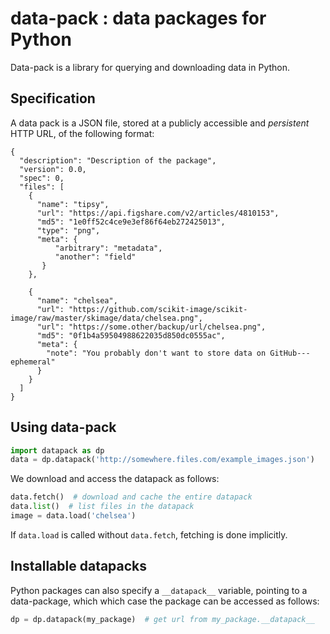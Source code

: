 # data-pack : data packages for Python

Data-pack is a library for querying and downloading data in Python.

## Specification

A data pack is a JSON file, stored at a publicly accessible and
*persistent* HTTP URL, of the following format:

```
{
  "description": "Description of the package",
  "version": 0.0,
  "spec": 0,
  "files": [
    {
      "name": "tipsy",
      "url": "https://api.figshare.com/v2/articles/4810153",
      "md5": "1e0ff52c4ce9e3ef86f64eb272425013",
      "type": "png",
      "meta": {
          "arbitrary": "metadata",
          "another": "field"
       }
    },

    {
      "name": "chelsea",
      "url": "https://github.com/scikit-image/scikit-image/raw/master/skimage/data/chelsea.png",
      "url": "https://some.other/backup/url/chelsea.png",
      "md5": "0f1b4a59504988622035d850dc0555ac",
      "meta": {
        "note": "You probably don't want to store data on GitHub---ephemeral"
      }
    }
  ]
}
```

## Using data-pack

```python
import datapack as dp
data = dp.datapack('http://somewhere.files.com/example_images.json')
```

We download and access the datapack as follows:

```python
data.fetch()  # download and cache the entire datapack
data.list()  # list files in the datapack
image = data.load('chelsea')
```

If `data.load` is called without `data.fetch`, fetching is done implicitly.

## Installable datapacks

Python packages can also specify a `__datapack__` variable, pointing
to a data-package, which which case the package can be accessed as follows:

```python
dp = dp.datapack(my_package)  # get url from my_package.__datapack__
```
